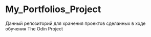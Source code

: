 # My_Portfolios_Project
Данный репозиторий для хранения проектов  сделанных в ходе обучения The Odin Project